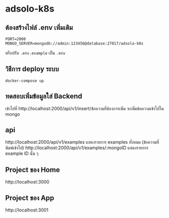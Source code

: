 # adsolo-k8s
## ต้องสร้างไฟล์ .env เพิ่มเติม
```
PORT=2000
MONGO_SERVER=mongodb://admin:123456@database:27017/adsolo-k8s
```
หรือปรับ `.env.example` เป็น `.env`

## วิธีการ deploy ระบบ
```
docker-compose up
```

## ทดสอบเพิ่มข้อมูลใส่ Backend
เข้าไปที่ http://localhost:2000/api/v1/insert/ข้อความที่ต้องการเพิ่ม
จะเพิ่มข้อความเข้าไปใน mongo

## api
http://localhost:2000/api/v1/examples แสดงรายการ examples ทั้งหมด (ข้อความที่พิมพ์เข้าไป)
http://localhost:2000/api/v1/examples/:mongoID แสดงรายการ example ID นั้น ๆ

## Project ของ Home
http://localhost:3000

## Project ของ App
http://localhost:3001